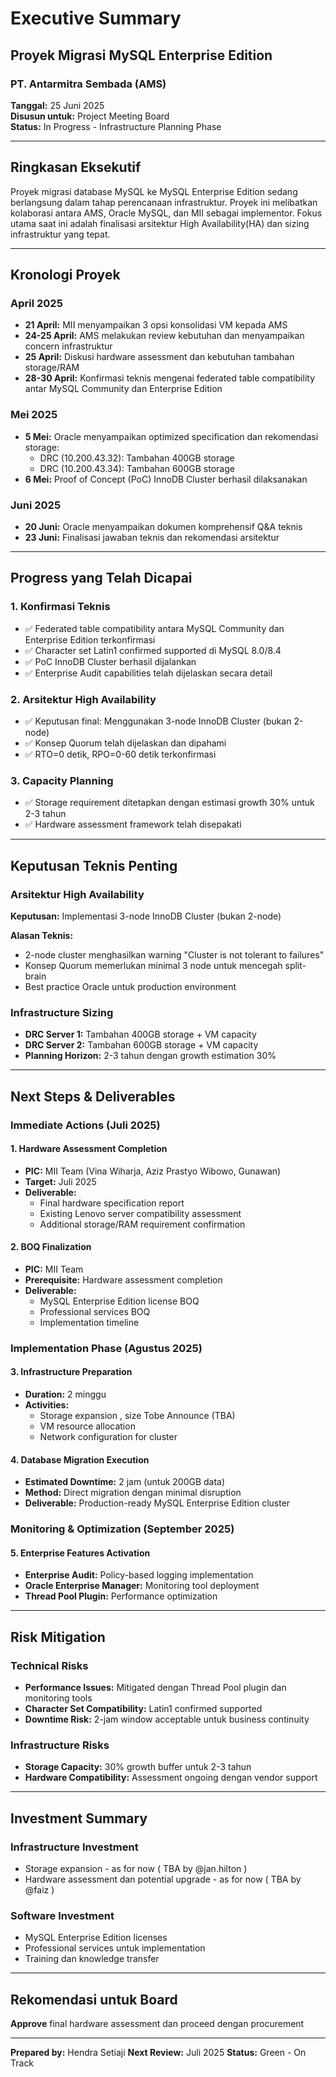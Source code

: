 # Executive Summary
## Proyek Migrasi MySQL Enterprise Edition
### PT. Antarmitra Sembada (AMS)

**Tanggal:** 25 Juni 2025  
**Disusun untuk:** Project Meeting Board  
**Status:** In Progress - Infrastructure Planning Phase

---

## Ringkasan Eksekutif

Proyek migrasi database MySQL ke MySQL Enterprise Edition sedang berlangsung dalam tahap perencanaan infrastruktur. Proyek ini melibatkan kolaborasi antara AMS, Oracle MySQL, dan MII sebagai implementor. Fokus utama saat ini adalah finalisasi arsitektur High Availability(HA) dan sizing infrastruktur yang tepat.

---

## Kronologi Proyek

### April 2025
- **21 April:** MII menyampaikan 3 opsi konsolidasi VM kepada AMS
- **24-25 April:** AMS melakukan review kebutuhan dan menyampaikan concern infrastruktur
- **25 April:** Diskusi hardware assessment dan kebutuhan tambahan storage/RAM
- **28-30 April:** Konfirmasi teknis mengenai federated table compatibility antar MySQL Community dan Enterprise Edition

### Mei 2025
- **5 Mei:** Oracle menyampaikan optimized specification dan rekomendasi storage:
  - DRC (10.200.43.32): Tambahan 400GB storage
  - DRC (10.200.43.34): Tambahan 600GB storage
- **6 Mei:** Proof of Concept (PoC) InnoDB Cluster berhasil dilaksanakan

### Juni 2025
- **20 Juni:** Oracle menyampaikan dokumen komprehensif Q&A teknis
- **23 Juni:** Finalisasi jawaban teknis dan rekomendasi arsitektur

---

## Progress yang Telah Dicapai

### 1. **Konfirmasi Teknis**
- ✅ Federated table compatibility antara MySQL Community dan Enterprise Edition terkonfirmasi
- ✅ Character set Latin1 confirmed supported di MySQL 8.0/8.4
- ✅ PoC InnoDB Cluster berhasil dijalankan
- ✅ Enterprise Audit capabilities telah dijelaskan secara detail

### 2. **Arsitektur High Availability**
- ✅ Keputusan final: Menggunakan 3-node InnoDB Cluster (bukan 2-node)
- ✅ Konsep Quorum telah dijelaskan dan dipahami
- ✅ RTO=0 detik, RPO=0-60 detik terkonfirmasi

### 3. **Capacity Planning**
- ✅ Storage requirement ditetapkan dengan estimasi growth 30% untuk 2-3 tahun
- ✅ Hardware assessment framework telah disepakati

---

## Keputusan Teknis Penting

### Arsitektur High Availability
**Keputusan:** Implementasi 3-node InnoDB Cluster (bukan 2-node)

**Alasan Teknis:**
- 2-node cluster menghasilkan warning "Cluster is not tolerant to failures"
- Konsep Quorum memerlukan minimal  3 node untuk mencegah split-brain
- Best practice Oracle untuk production environment

### Infrastructure Sizing
- **DRC Server 1:** Tambahan 400GB storage + VM capacity
- **DRC Server 2:** Tambahan 600GB storage + VM capacity
- **Planning Horizon:** 2-3 tahun dengan growth estimation 30%

---

## Next Steps & Deliverables

### Immediate Actions (Juli 2025)

#### 1. **Hardware Assessment Completion**
- **PIC:** MII Team (Vina Wiharja, Aziz Prastyo Wibowo, Gunawan)
- **Target:** Juli 2025
- **Deliverable:** 
  - Final hardware specification report
  - Existing Lenovo server compatibility assessment
  - Additional storage/RAM requirement confirmation

#### 2. **BOQ Finalization**
- **PIC:** MII Team
- **Prerequisite:** Hardware assessment completion
- **Deliverable:** 
  - MySQL Enterprise Edition license BOQ
  - Professional services BOQ
  - Implementation timeline

### Implementation Phase (Agustus 2025)

#### 3. **Infrastructure Preparation**
- **Duration:** 2 minggu
- **Activities:**
  - Storage expansion  , size Tobe Announce (TBA)
  - VM resource allocation
  - Network configuration for cluster

#### 4. **Database Migration Execution**
- **Estimated Downtime:** 2 jam (untuk 200GB data)
- **Method:** Direct migration dengan minimal disruption
- **Deliverable:** Production-ready MySQL Enterprise Edition cluster

### Monitoring & Optimization (September 2025)

#### 5. **Enterprise Features Activation**
- **Enterprise Audit:** Policy-based logging implementation
- **Oracle Enterprise Manager:** Monitoring tool deployment
- **Thread Pool Plugin:** Performance optimization

---

## Risk Mitigation

### Technical Risks
- **Performance Issues:** Mitigated dengan Thread Pool plugin dan monitoring tools
- **Character Set Compatibility:** Latin1 confirmed supported
- **Downtime Risk:** 2-jam window acceptable untuk business continuity

### Infrastructure Risks
- **Storage Capacity:** 30% growth buffer untuk 2-3 tahun
- **Hardware Compatibility:** Assessment ongoing dengan vendor support

---

## Investment Summary

### Infrastructure Investment
- Storage expansion - as for now ( TBA by @jan.hilton )
- Hardware assessment dan potential upgrade - as for now ( TBA by @faiz )

### Software Investment
- MySQL Enterprise Edition licenses
- Professional services untuk implementation
- Training dan knowledge transfer

---

## Rekomendasi untuk Board

 **Approve** final hardware assessment dan proceed dengan procurement

---

**Prepared by:** Hendra Setiaji **Next Review:** Juli 2025  **Status:** Green - On Track
